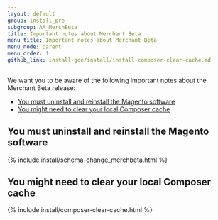 ```yaml
---
layout: default 
group: install_pre 
subgroup: AA_MerchBeta
title: Important notes about Merchant Beta 
menu_title: Important notes about Merchant Beta 
menu_node: parent
menu_order: 1
github_link: install-gde/install/install-composer-clear-cache.md
---
```


We want you to be aware of the following important notes about the Merchant Beta release:

*	<a href="#merchbeta-inst">You must uninstall and reinstall the Magento software</a>
*	<a href="#merchbeta-cache">You might need to clear your local Composer cache</a>


<h2 id="merchbeta-inst">You must uninstall and reinstall the Magento software</h2>
{% include install/schema-change_merchbeta.html %}

<h2 id="merchbeta-cache">You might need to clear your local Composer cache</h2>
{% include install/composer-clear-cache.html %}
